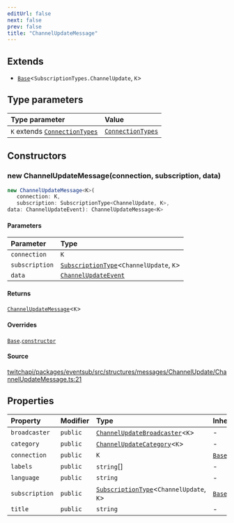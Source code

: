 ```yaml
---
editUrl: false
next: false
prev: false
title: "ChannelUpdateMessage"
---
```


## Extends

- [`Base`](/api/eventsub/classes/base/)\<`SubscriptionTypes.ChannelUpdate`, `K`\>

## Type parameters

| Type parameter | Value |
| :------ | :------ |
| `K` extends [`ConnectionTypes`](/api/eventsub/type-aliases/connectiontypes/) | [`ConnectionTypes`](/api/eventsub/type-aliases/connectiontypes/) |

## Constructors

### new ChannelUpdateMessage(connection, subscription, data)

```ts
new ChannelUpdateMessage<K>(
   connection: K, 
   subscription: SubscriptionType<ChannelUpdate, K>, 
data: ChannelUpdateEvent): ChannelUpdateMessage<K>
```

#### Parameters

| Parameter | Type |
| :------ | :------ |
| `connection` | `K` |
| `subscription` | [`SubscriptionType`](/api/eventsub/type-aliases/subscriptiontype/)\<`ChannelUpdate`, `K`\> |
| `data` | [`ChannelUpdateEvent`](/api/eventsub/interfaces/channelupdateevent/) |

#### Returns

[`ChannelUpdateMessage`](/api/eventsub/classes/channelupdatemessage/)\<`K`\>

#### Overrides

[`Base`](/api/eventsub/classes/base/).[`constructor`](/api/eventsub/classes/base/#constructors)

#### Source

[twitchapi/packages/eventsub/src/structures/messages/ChannelUpdate/ChannelUpdateMessage.ts:21](https://github.com/pablornc/twitchapi//blob/3baa008ac8be1133cbb9253985d5d4cd48b4e780/packages/eventsub/src/structures/messages/ChannelUpdate/ChannelUpdateMessage.ts#L21)

## Properties

| Property | Modifier | Type | Inherited from |
| :------ | :------ | :------ | :------ |
| `broadcaster` | `public` | [`ChannelUpdateBroadcaster`](/api/eventsub/classes/channelupdatebroadcaster/)\<`K`\> | - |
| `category` | `public` | [`ChannelUpdateCategory`](/api/eventsub/classes/channelupdatecategory/)\<`K`\> | - |
| `connection` | `public` | `K` | [`Base`](/api/eventsub/classes/base/).`connection` |
| `labels` | `public` | `string`[] | - |
| `language` | `public` | `string` | - |
| `subscription` | `public` | [`SubscriptionType`](/api/eventsub/type-aliases/subscriptiontype/)\<`ChannelUpdate`, `K`\> | [`Base`](/api/eventsub/classes/base/).`subscription` |
| `title` | `public` | `string` | - |
